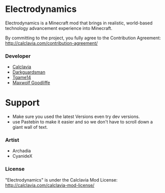 Electrodynamics
======
Electrodynamics is a Minecraft mod that brings in realistic, world-based technology advancement experience into Minecraft.

By committing to the project, you fully agree to the Contribution Agreement:
http://calclavia.com/contribution-agreement/

### Developer
* <a href="http://www.patreon.com/calclavia"> Calclavia </a>
* <a href="http://www.patreon.com/darkcow"> Darkguardsman </a>
* <a href="http://www.patreon.com/tgame14"> Tgame14 </a>
* <a href="http://www.patreon.com/maxwolf"> Maxwolf Goodliffe </a>

Support
======
* Make sure you used the latest Versions even try dev versions. 
* use Pastebin to make it easier and so we don't have to scroll down a giant wall of text.

### Artist
* Archadia
* CyanideX

### License
"Electrodynamics" is under the Calclavia Mod License: http://calclavia.com/calclavia-mod-license/
